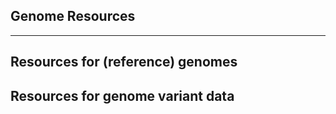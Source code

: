 ## **Genome Resources**
------------------------

## Resources for (reference) genomes

## Resources for genome variant data
